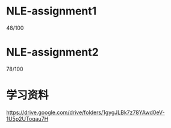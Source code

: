 # NLE-assignment1
48/100
# NLE-assignment2
78/100
# 学习资料
https://drive.google.com/drive/folders/1gygJLBk7z78YAwd0eV-1U5p2UToqau7H
